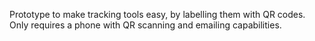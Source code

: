  Prototype to make tracking tools easy, by labelling them with QR codes. Only requires a phone with QR scanning and emailing capabilities.
